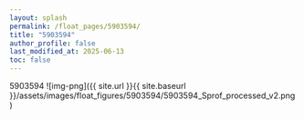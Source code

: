 ```yaml
---
layout: splash
permalink: /float_pages/5903594/
title: "5903594"
author_profile: false
last_modified_at: 2025-06-13
toc: false
---
```

 
5903594
![img-png]({{ site.url }}{{ site.baseurl }}/assets/images/float_figures/5903594/5903594_Sprof_processed_v2.png)